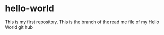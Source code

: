 # hello-world
This is my first repository.
This is the branch of the read me file of my Hello World git hub
